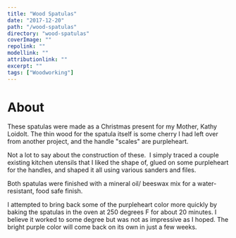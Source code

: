 ```yaml
---
title: "Wood Spatulas"
date: "2017-12-20"
path: "/wood-spatulas"
directory: "wood-spatulas"
coverImage: ""
repolink: ""
modellink: ""
attributionlink: ""
excerpt: ""
tags: ["Woodworking"]
---
```


# About

These spatulas were made as a Christmas present for my Mother, Kathy Loidolt. The thin wood for the spatula itself is some cherry I had left over from another project, and the handle "scales" are purpleheart.

Not a lot to say about the construction of these.  I simply traced a couple existing kitchen utensils that I liked the shape of, glued on some purpleheart for the handles, and shaped it all using various sanders and files.

Both spatulas were finished with a mineral oil/ beeswax mix for a water-resistant, food safe finish.

I attempted to bring back some of the purpleheart color more quickly by baking the spatulas in the oven at 250 degrees F for about 20 minutes. I believe it worked to some degree but was not as impressive as I hoped. The bright purple color will come back on its own in just a few weeks.
